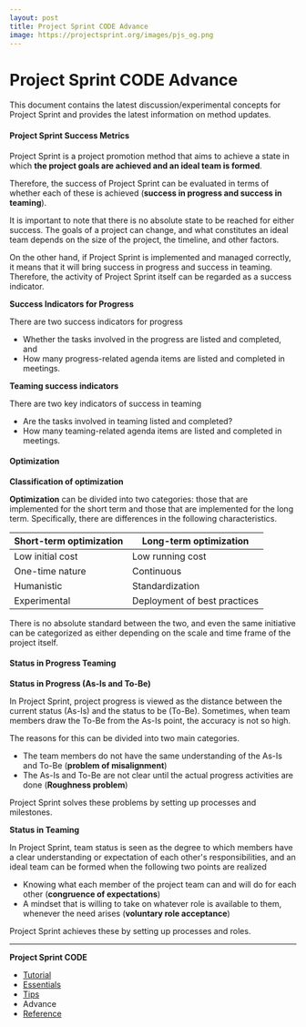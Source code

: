 ```yaml
---
layout: post
title: Project Sprint CODE Advance
image: https://projectsprint.org/images/pjs_og.png
---
```


# Project Sprint CODE Advance

This document contains the latest discussion/experimental concepts for Project Sprint and provides the latest information on method updates.

#### Project Sprint Success Metrics

Project Sprint is a project promotion method that aims to achieve a state in which **the project goals are achieved and an ideal team is formed**.

Therefore, the success of Project Sprint can be evaluated in terms of whether each of these is achieved (**success in progress and success in teaming**).

It is important to note that there is no absolute state to be reached for either success. The goals of a project can change, and what constitutes an ideal team depends on the size of the project, the timeline, and other factors.

On the other hand, if Project Sprint is implemented and managed correctly, it means that it will bring success in progress and success in teaming. Therefore, the activity of Project Sprint itself can be regarded as a success indicator.

**Success Indicators for Progress**

There are two success indicators for progress

* Whether the tasks involved in the progress are listed and completed, and
* How many progress-related agenda items are listed and completed in meetings.

**Teaming success indicators**

There are two key indicators of success in teaming

* Are the tasks involved in teaming listed and completed?
* How many teaming-related agenda items are listed and completed in meetings.

#### Optimization

**Classification of optimization**

**Optimization** can be divided into two categories: those that are implemented for the short term and those that are implemented for the long term. Specifically, there are differences in the following characteristics.

| Short-term optimization | Long-term optimization       |
| ----------------------- | ---------------------------- |
| Low initial cost        | Low running cost             |
| One-time nature         | Continuous                   |
| Humanistic              | Standardization              |
| Experimental            | Deployment of best practices |

There is no absolute standard between the two, and even the same initiative can be categorized as either depending on the scale and time frame of the project itself.

#### Status in Progress Teaming

**Status in Progress (As-Is and To-Be)**

In Project Sprint, project progress is viewed as the distance between the current status (As-Is) and the status to be (To-Be). Sometimes, when team members draw the To-Be from the As-Is point, the accuracy is not so high.

The reasons for this can be divided into two main categories.

* The team members do not have the same understanding of the As-Is and To-Be (**problem of misalignment**)
* The As-Is and To-Be are not clear until the actual progress activities are done (**Roughness problem**)

Project Sprint solves these problems by setting up processes and milestones.

**Status in Teaming**

In Project Sprint, team status is seen as the degree to which members have a clear understanding or expectation of each other's responsibilities, and an ideal team can be formed when the following two points are realized

* Knowing what each member of the project team can and will do for each other (**congruence of expectations**)
* A mindset that is willing to take on whatever role is available to them, whenever the need arises (**voluntary role acceptance**)

Project Sprint achieves these by setting up processes and roles.

***

**Project Sprint CODE**

* [Tutorial](broken-reference)
* [Essentials](../../../../code/essentials.md)
* [Tips](tips/index.md)
* Advance
* [Reference](reference.md)
